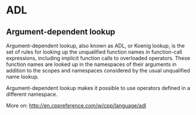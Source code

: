# ADL
## Argument-dependent lookup

Argument-dependent lookup, also known as ADL, or Koenig lookup, is the set of rules for looking up the unqualified function names in function-call expressions, including implicit function calls to overloaded operators. These function names are looked up in the namespaces of their arguments in addition to the scopes and namespaces considered by the usual unqualified name lookup.

Argument-dependent lookup makes it possible to use operators defined in a different namespace.

More on: http://en.cppreference.com/w/cpp/language/adl

